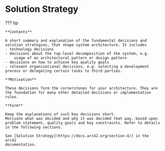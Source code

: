 # Solution Strategy

??? tip

    **Contents**

    A short summary and explanation of the fundamental decisions and
    solution strategies, that shape system architecture. It includes
    - technology decisions
    - decisions about the top-level decomposition of the system, e.g.
        usage of an architectural pattern or design pattern
    - decisions on how to achieve key quality goals
    - relevant organizational decisions, e.g. selecting a development
    process or delegating certain tasks to third parties.

    **Motivation**

    These decisions form the cornerstones for your architecture. They are
    the foundation for many other detailed decisions or implementation
    rules.

    **Form**

    Keep the explanations of such key decisions short.
    Motivate what was decided and why it was decided that way, based upon
    problem statement, quality goals and key constraints. Refer to details
    in the following sections.

    See [Solution Strategy](https://docs.arc42.org/section-4/) in the arc42
    documentation.
